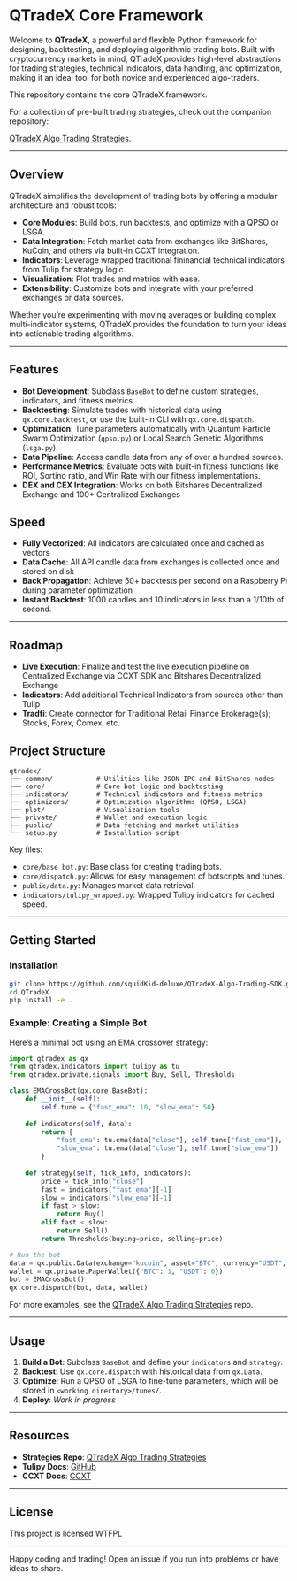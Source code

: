# QTradeX Core Framework

Welcome to **QTradeX**, a powerful and flexible Python framework for designing, backtesting, and deploying algorithmic trading bots. Built with cryptocurrency markets in mind, QTradeX provides high-level abstractions for trading strategies, technical indicators, data handling, and optimization, making it an ideal tool for both novice and experienced algo-traders.

This repository contains the core QTradeX framework. 

For a collection of pre-built trading strategies, check out the companion repository: 

[QTradeX Algo Trading Strategies](https://github.com/squidKid-deluxe/qtradex-ai-agents).

---

## Overview

QTradeX simplifies the development of trading bots by offering a modular architecture and robust tools:
- **Core Modules**: Build bots, run backtests, and optimize with a QPSO or LSGA.
- **Data Integration**: Fetch market data from exchanges like BitShares, KuCoin, and others via built-in CCXT integration.
- **Indicators**: Leverage wrapped traditional fininancial technical indicators from Tulip for strategy logic.
- **Visualization**: Plot trades and metrics with ease.
- **Extensibility**: Customize bots and integrate with your preferred exchanges or data sources.

Whether you’re experimenting with moving averages or building complex multi-indicator systems, QTradeX provides the foundation to turn your ideas into actionable trading algorithms.

---

## Features

- **Bot Development**: Subclass `BaseBot` to define custom strategies, indicators, and fitness metrics.
- **Backtesting**: Simulate trades with historical data using `qx.core.backtest`, or use the built-in CLI with `qx.core.dispatch`.
- **Optimization**: Tune parameters automatically with Quantum Particle Swarm Optimization (`qpso.py`) or Local Search Genetic Algorithms (`lsga.py`).
- **Data Pipeline**: Access candle data from any of over a hundred sources.
- **Performance Metrics**: Evaluate bots with built-in fitness functions like ROI, Sortino ratio, and Win Rate with our fitness implementations.
- **DEX and CEX Integration**: Works on both Bitshares Decentralized Exchange and 100+ Centralized Exchanges

## Speed

- **Fully Vectorized**: All indicators are calculated once and cached as vectors
- **Data Cache**: All API candle data from exchanges is collected once and stored on disk
- **Back Propagation**: Achieve 50+ backtests per second on a Raspberry Pi during parameter optimization
- **Instant Backtest**: 1000 candles and 10 indicators in less than a 1/10th of second. 

---

## Roadmap

- **Live Execution**: Finalize and test the live execution pipeline on Centralized Exchange via CCXT SDK and Bitshares Decentralized Exchange
- **Indicators**: Add additional Technical Indicators from sources other than Tulip
- **Tradfi**: Create connector for Traditional Retail Finance Brokerage(s); Stocks, Forex, Comex, etc. 

## Project Structure

```
qtradex/
├── common/           # Utilities like JSON IPC and BitShares nodes
├── core/             # Core bot logic and backtesting
├── indicators/       # Technical indicators and fitness metrics
├── optimizers/       # Optimization algorithms (QPSO, LSGA)
├── plot/             # Visualization tools
├── private/          # Wallet and execution logic
├── public/           # Data fetching and market utilities
└── setup.py          # Installation script
```

Key files:
- `core/base_bot.py`: Base class for creating trading bots.
- `core/dispatch.py`: Allows for easy management of botscripts and tunes.
- `public/data.py`: Manages market data retrieval.
- `indicators/tulipy_wrapped.py`: Wrapped Tulipy indicators for cached speed.

---

## Getting Started

### Installation

```bash
git clone https://github.com/squidKid-deluxe/QTradeX-Algo-Trading-SDK.git QTradeX
cd QTradeX
pip install -e .
```

### Example: Creating a Simple Bot
Here’s a minimal bot using an EMA crossover strategy:

```python
import qtradex as qx
from qtradex.indicators import tulipy as tu
from qtradex.private.signals import Buy, Sell, Thresholds

class EMACrossBot(qx.core.BaseBot):
    def __init__(self):
        self.tune = {"fast_ema": 10, "slow_ema": 50}
    
    def indicators(self, data):
        return {
            "fast_ema": tu.ema(data["close"], self.tune["fast_ema"]),
            "slow_ema": tu.ema(data["close"], self.tune["slow_ema"])
        }
    
    def strategy(self, tick_info, indicators):
        price = tick_info["close"]
        fast = indicators["fast_ema"][-1]
        slow = indicators["slow_ema"][-1]
        if fast > slow:
            return Buy()
        elif fast < slow:
            return Sell()
        return Thresholds(buying=price, selling=price)

# Run the bot
data = qx.public.Data(exchange="kucoin", asset="BTC", currency="USDT", begin="2023-01-01", end="2023-12-31")
wallet = qx.private.PaperWallet({"BTC": 1, "USDT": 0})
bot = EMACrossBot()
qx.core.dispatch(bot, data, wallet)
```

For more examples, see the [QTradeX Algo Trading Strategies](https://github.com/squidKid-deluxe/qtradex-ai-agents) repo.

---

## Usage

1. **Build a Bot**: Subclass `BaseBot` and define your `indicators` and `strategy`.
2. **Backtest**: Use `qx.core.dispatch` with historical data from `qx.Data`.
3. **Optimize**: Run a QPSO of LSGA to fine-tune parameters, which will be stored in `<working directory>/tunes/`.
4. **Deploy**: *Work in progress*

---

## Resources

- **Strategies Repo**: [QTradeX Algo Trading Strategies](https://github.com/squidKid-deluxe/qtradex-ai-agents)
- **Tulipy Docs**: [GitHub](https://tulipindicators.org)
- **CCXT Docs**: [CCXT](https://docs.ccxt.com)

---

## License

This project is licensed WTFPL 

---

Happy coding and trading! Open an issue if you run into problems or have ideas to share.
